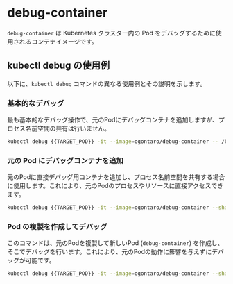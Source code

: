 # debug-container

`debug-container` は Kubernetes クラスター内の Pod をデバッグするために使用されるコンテナイメージです。

## kubectl debug の使用例

以下に、`kubectl debug` コマンドの異なる使用例とその説明を示します。

### 基本的なデバッグ

最も基本的なデバッグ操作で、元のPodにデバッグコンテナを追加しますが、プロセス名前空間の共有は行いません。

```bash
kubectl debug {{TARGET_POD}} -it --image=ogontaro/debug-container -- /bin/bash
```

### 元の Pod にデバッグコンテナを追加

元のPodに直接デバッグ用コンテナを追加し、プロセス名前空間を共有する場合に使用します。これにより、元のPodのプロセスやリソースに直接アクセスできます。

```bash
kubectl debug {{TARGET_POD}} -it --image=ogontaro/debug-container --share-processes -- /bin/bash
```

### Pod の複製を作成してデバッグ

このコマンドは、元のPodを複製して新しいPod (`debug-container`) を作成し、そこでデバッグを行います。これにより、元のPodの動作に影響を与えずにデバッグが可能です。

```bash
kubectl debug {{TARGET_POD}} -it --image=ogontaro/debug-container --share-processes --copy-to=debug-container -- /bin/bash
```
